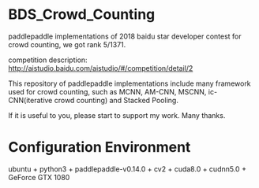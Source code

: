 # BDS_Crowd_Counting
paddlepaddle implementations of 2018 baidu star developer contest for crowd counting, we got rank 5/1371.

competition description: http://aistudio.baidu.com/aistudio/#/competition/detail/2

This repository of paddlepaddle implementations include many framework used for crowd counting, such as MCNN, AM-CNN, MSCNN, ic-CNN(iterative crowd counting) and Stacked Pooling.

If it is useful to you, please start to support my work. Many thanks.

# Configuration Environment
ubuntu + python3 + paddlepaddle-v0.14.0 + cv2 + cuda8.0 + cudnn5.0 + GeForce GTX 1080
